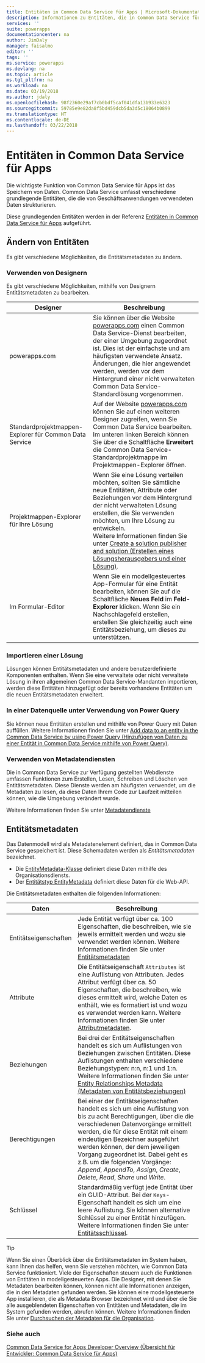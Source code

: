 ```yaml
---
title: Entitäten in Common Data Service für Apps | Microsoft-Dokumentation
description: Informationen zu Entitäten, die in Common Data Service für Apps verfügbar sind.
services: ''
suite: powerapps
documentationcenter: na
author: JimDaly
manager: faisalmo
editor: ''
tags: ''
ms.service: powerapps
ms.devlang: na
ms.topic: article
ms.tgt_pltfrm: na
ms.workload: na
ms.date: 03/19/2018
ms.author: jdaly
ms.openlocfilehash: 98f2360e29af7cb0bdf5caf041dfa13b933e6323
ms.sourcegitcommit: 59785e9e82da8f5bd459dcb5da3d5c18064b0899
ms.translationtype: HT
ms.contentlocale: de-DE
ms.lasthandoff: 03/22/2018
---
```

# <a name="common-data-service-for-apps-entities"></a>Entitäten in Common Data Service für Apps

Die wichtigste Funktion von Common Data Service für Apps ist das Speichern von Daten. Common Data Service umfasst verschiedene grundlegende Entitäten, die die von Geschäftsanwendungen verwendeten Daten strukturieren. 

Diese grundlegenden Entitäten werden in der Referenz [Entitäten in Common Data Service für Apps](reference/about-entity-reference.md) aufgeführt.

## <a name="modify-entities"></a>Ändern von Entitäten

Es gibt verschiedene Möglichkeiten, die Entitätsmetadaten zu ändern.

### <a name="use-designers"></a>Verwenden von Designern

Es gibt verschiedene Möglichkeiten, mithilfe von Designern Entitätsmetadaten zu bearbeiten.


|Designer  |Beschreibung  |
|---------|---------|
|powerapps.com|Sie können über die Website [powerapps.com](https://web.powerapps.com/) einen Common Data Service-Dienst bearbeiten, der einer Umgebung zugeordnet ist. Dies ist der einfachste und am häufigsten verwendete Ansatz. Änderungen, die hier angewendet werden, werden vor dem Hintergrund einer nicht verwalteten Common Data Service-Standardlösung vorgenommen. <!-- TODO: Add link to topic that describes this -->|
|Standardprojektmappen-Explorer für Common Data Service|Auf der Website [powerapps.com](https://web.powerapps.com/) können Sie auf einen weiteren Designer zugreifen, wenn Sie Common Data Service bearbeiten. Im unteren linken Bereich können Sie über die Schaltfläche **Erweitert** die Common Data Service-Standardprojektmappe im Projektmappen-Explorer öffnen. |
|Projektmappen-Explorer für Ihre Lösung |Wenn Sie eine Lösung verteilen möchten, sollten Sie sämtliche neue Entitäten, Attribute oder Beziehungen vor dem Hintergrund der nicht verwalteten Lösung erstellen, die Sie verwenden möchten, um Ihre Lösung zu entwickeln. <br /> Weitere Informationen finden Sie unter [Create a solution publisher and solution (Erstellen eines Lösungsherausgebers und einer Lösung)](introduction-solutions.md#create-a-solution-publisher-and-solution).|
|Im Formular-Editor|Wenn Sie ein modellgesteuertes App-Formular für eine Entität bearbeiten, können Sie auf die Schaltfläche **Neues Feld** im **Feld-Explorer** klicken. Wenn Sie ein Nachschlagefeld erstellen, erstellen Sie gleichzeitig auch eine Entitätsbeziehung, um dieses zu unterstützen.|

### <a name="import-a-solution"></a>Importieren einer Lösung

Lösungen können Entitätsmetadaten und andere benutzerdefinierte Komponenten enthalten. Wenn Sie eine verwaltete oder nicht verwaltete Lösung in ihren allgemeinen Common Data Service-Mandanten importieren, werden diese Entitäten hinzugefügt oder bereits vorhandene Entitäten um die neuen Entitätsmetadaten erweitert.

### <a name="from-a-data-source-using-power-query"></a>In einer Datenquelle unter Verwendung von Power Query

Sie können neue Entitäten erstellen und mithilfe von Power Query mit Daten auffüllen. Weitere Informationen finden Sie unter [Add data to an entity in the Common Data Service by using Power Query (Hinzufügen von Daten zu einer Entität in Common Data Service mithilfe von Power Query)](../../maker/common-data-service/data-platform-cds-newentity-pq.md).

### <a name="use-metadata-services"></a>Verwenden von Metadatendiensten

Die in Common Data Service zur Verfügung gestellten Webdienste umfassen Funktionen zum Erstellen, Lesen, Schreiben und Löschen von Entitätsmetadaten. Diese Dienste werden am häufigsten verwendet, um die Metadaten zu lesen, da diese Daten Ihrem Code zur Laufzeit mitteilen können, wie die Umgebung verändert wurde.

Weitere Informationen finden Sie unter [Metadatendienste](use-web-services.md#metadata-services)

## <a name="entity-metadata"></a>Entitätsmetadaten

Das Datenmodell wird als Metadatenelement definiert, das in Common Data Service gespeichert ist. Diese Schemadaten werden als *Entitätsmetadaten* bezeichnet. 

- Die [EntityMetadata-Klasse](/dotnet/api/microsoft.xrm.sdk.metadata.entitymetadata) definiert diese Daten mithilfe des Organisationsdiensts. 
- Der [Entitätstyp EntityMetadata](/dynamics365/customer-engagement/web-api/entitymetadata) definiert diese Daten für die Web-API. 

Die Entitätsmetadaten enthalten die folgenden Informationen:


|Daten  |Beschreibung  |
|---------|---------|
|Entitätseigenschaften|Jede Entität verfügt über ca. 100 Eigenschaften, die beschreiben, wie sie jeweils ermittelt werden und wozu sie verwendet werden können.  Weitere Informationen finden Sie unter [Entitätsmetadaten](entity-metadata.md)|
|Attribute|Die Entitätseigenschaft `Attributes` ist eine Auflistung von Attributen. Jedes Attribut verfügt über ca. 50 Eigenschaften, die beschreiben, wie dieses ermittelt wird, welche Daten es enthält, wie es formatiert ist und wozu es verwendet werden kann. Weitere Informationen finden Sie unter [Attributmetadaten](entity-attribute-metadata.md).|
|Beziehungen|Bei drei der Entitätseigenschaften handelt es sich um Auflistungen von Beziehungen zwischen Entitäten. Diese Auflistungen enthalten verschiedene Beziehungstypen: n:n, n:1 und 1:n. Weitere Informationen finden Sie unter [Entity Relationships Metadata (Metadaten von Entitätsbeziehungen)](entity-relationship-metadata.md)|
|Berechtigungen|Bei einer der Entitätseigenschaften handelt es sich um eine Auflistung von bis zu acht Berechtigungen, über die die verschiedenen Datenvorgänge ermittelt werden, die für diese Entität mit einem eindeutigen Bezeichner ausgeführt werden können, der dem jeweiligen Vorgang zugeordnet ist. Dabei geht es z.B. um die folgenden Vorgänge: *Append*, *AppendTo*, *Assign*, *Create*, *Delete*, *Read*, *Share* und *Write*.|
|Schlüssel|Standardmäßig verfügt jede Entität über ein GUID-Attribut. Bei der `Keys`-Eigenschaft handelt es sich um eine leere Auflistung. Sie können alternative Schlüssel zu einer Entität hinzufügen. Weitere Informationen finden Sie unter [Entitätsschlüssel](entity-metadata.md#entity-keys).|

> [!TIP]
> Wenn Sie einen Überblick über die Entitätsmetadaten im System haben, kann Ihnen das helfen, wenn Sie verstehen möchten, wie Common Data Service funktioniert. Viele der Eigenschaften steuern auch die Funktionen von Entitäten in modellgesteuerten Apps. Die Designer, mit denen Sie Metadaten bearbeiten können, können nicht alle Informationen anzeigen, die in den Metadaten gefunden werden. Sie können eine modellgesteuerte App installieren, die als Metadata Browser bezeichnet wird und über die Sie alle ausgeblendeten Eigenschaften von Entitäten und Metadaten, die im System gefunden werden, abrufen können. Weitere Informationen finden Sie unter [Durchsuchen der Metadaten für die Organisation](/dynamics365/customer-engagement/developer/browse-your-metadata).

### <a name="see-also"></a>Siehe auch

[Common Data Service for Apps Developer Overview (Übersicht für Entwickler: Common Data Service für Apps)](overview.md)


